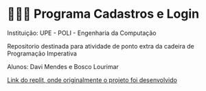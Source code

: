 # 👩🏻‍💻 Programa Cadastros e Login
<p>Instituição: UPE - POLI - Engenharia da Computação</p>
<p>Repositorio destinada para atividade de ponto extra da cadeira de Programação Imperativa</p>
<p>Alunos: Davi Mendes e Bosco Lourimar</p></p>
<a href="https://replit.com/@dgm11/AtividadePontoExtra-Hemir">Link do replit, onde originalmente o projeto foi desenvolvido</a>
